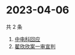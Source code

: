 # 2023-04-06

共 2 条

<!-- BEGIN -->
<!-- 最后更新时间 Thu Apr 06 2023 00:11:43 GMT+0800 (China Standard Time) -->

1. [中电科回应](https://www.zhihu.com/search?q=中电科回应)
1. [翟欣欣案一审宣判](https://www.zhihu.com/search?q=翟欣欣案一审宣判)

<!-- END -->
